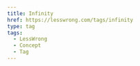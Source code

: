 ```yaml
---
title: Infinity
href: https://lesswrong.com/tags/infinity
type: tag
tags:
  - LessWrong
  - Concept
  - Tag
---
```


